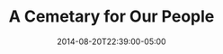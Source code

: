 ---
title: "A Cemetary for Our People"
date: 2014-08-20T22:39:00-05:00
where_published: "The Investigative Fund"
link_to_original: "http://www.theinvestigativefund.org/investigations/immigrationandlabor/2026/%27a_cemetery_for_our_people%27/"
description: "A Guatemalan diplomat struggles to save her countrymen in south Texas and nearly loses herself."
---